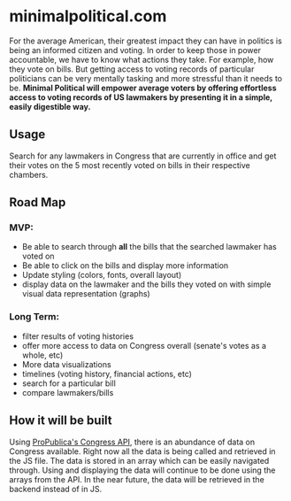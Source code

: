 # minimalpolitical.com

For the average American, their greatest impact they can have in politics is being an informed citizen and voting. In order to keep those in power accountable, we have to know what actions they take. For example, how they vote on bills. But getting access to voting records of particular politicians can be very mentally tasking and more stressful than it needs to be. **Minimal Political will empower average voters by offering effortless access to voting records of US lawmakers by presenting it in a simple, easily digestible way.** 

## Usage

Search for any lawmakers in Congress that are currently in office and get their votes on the 5 most recently voted on bills in their respective chambers. 

## Road Map

### MVP:
* Be able to search through **all** the bills that the searched lawmaker has voted on
* Be able to click on the bills and display more information
* Update styling (colors, fonts, overall layout)
* display data on the lawmaker and the bills they voted on with simple visual data representation (graphs)

### Long Term:
* filter results of voting histories
* offer more access to data on Congress overall (senate's votes as a whole, etc)
* More data visualizations
* timelines (voting history, financial actions, etc)
* search for a particular bill 
* compare lawmakers/bills

## How it will be built
Using [ProPublica's Congress API](https://projects.propublica.org/api-docs/congress-api/), there is an abundance of data on Congress available. Right now all the data is being called and retrieved in the JS file. The data is stored in an array which can be easily navigated through. Using and displaying the data will continue to be done using the arrays from the API. In the near future, the data will be retrieved in the backend instead of in JS. 
